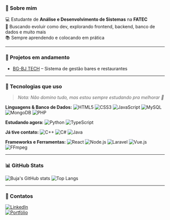 
### 👋 Sobre mim

💻 Estudante de **Análise e Desenvolvimento de Sistemas** na **FATEC**  
🎯 Buscando evoluir como dev, explorando frontend, backend, banco de dados e muito mais  
📚 Sempre aprendendo e colocando em prática

---

### 🚧 Projetos em andamento
- [BG-BJ TECH](#) – Sistema de gestão bares e restaurantes

---

### 🧠 Tecnologias que uso  
> *Nota: Não domino tudo, mas estou sempre estudando pra melhorar 💪*

**Linguagens & Banco de Dados:**
![HTML5](https://img.shields.io/badge/-HTML5-e34c26?style=flat&logo=html5&logoColor=white)
![CSS3](https://img.shields.io/badge/-CSS3-1572b6?style=flat&logo=css3)
![JavaScript](https://img.shields.io/badge/-JavaScript-F7DF1E?style=flat&logo=javascript&logoColor=black)
![MySQL](https://img.shields.io/badge/-MySQL-4479A1?style=flat&logo=mysql&logoColor=white)
![MongoDB](https://img.shields.io/badge/-MongoDB-47A248?style=flat&logo=mongodb&logoColor=white)
![PHP](https://img.shields.io/badge/-PHP-777BB4?style=flat&logo=php&logoColor=white)

**Estudando agora:**
![Python](https://img.shields.io/badge/-Python-3776AB?style=flat&logo=python&logoColor=white)
![TypeScript](https://img.shields.io/badge/-TypeScript-3178C6?style=flat&logo=typescript&logoColor=white)

**Já tive contato:**
![C++](https://img.shields.io/badge/-C++-00599C?style=flat&logo=c%2b%2b&logoColor=white)
![C#](https://img.shields.io/badge/-CSharp-239120?style=flat&logo=c-sharp&logoColor=white)
![Java](https://img.shields.io/badge/-Java-007396?style=flat&logo=java&logoColor=white)

**Frameworks e Ferramentas:**
![React](https://img.shields.io/badge/-React-61DAFB?style=flat&logo=react&logoColor=black)
![Node.js](https://img.shields.io/badge/-Node.js-339933?style=flat&logo=node.js&logoColor=white)
![Laravel](https://img.shields.io/badge/-Laravel-FF2D20?style=flat&logo=laravel&logoColor=white)
![Vue.js](https://img.shields.io/badge/-Vue.js-4FC08D?style=flat&logo=vue.js&logoColor=white)
![FFmpeg](https://img.shields.io/badge/-FFmpeg-007808?style=flat&logo=ffmpeg&logoColor=white)

---

### 📊 GitHub Stats

![Buja's GitHub stats](https://github-readme-stats.vercel.app/api?username=buja23&show_icons=true&theme=radical)
![Top Langs](https://github-readme-stats.vercel.app/api/top-langs/?username=buja23&layout=compact&theme=radical)

---

### 🔗 Contatos

[![LinkedIn](https://img.shields.io/badge/LinkedIn-0077B5?style=flat&logo=linkedin&logoColor=white)](https://linkedin.com/in/meu-perfil)  
[![Portfólio](https://img.shields.io/badge/Portfolio-000?style=flat&logo=vercel&logoColor=white)](https://portfolio.com)
